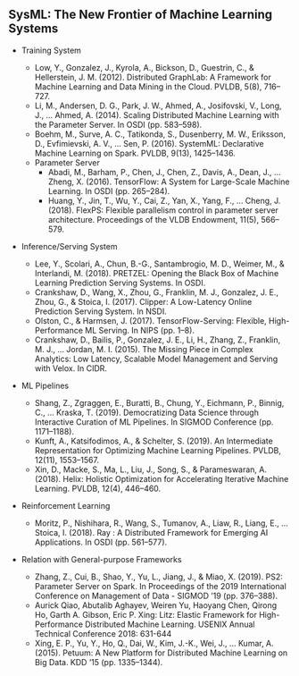 ## SysML: The New Frontier of Machine Learning Systems

* Training System
  + Low, Y., Gonzalez, J., Kyrola, A., Bickson, D., Guestrin, C., & Hellerstein, J. M. (2012). Distributed GraphLab: A Framework for Machine Learning and Data Mining in the Cloud. PVLDB, 5(8), 716–727.
  + Li, M., Andersen, D. G., Park, J. W., Ahmed, A., Josifovski, V., Long, J., … Ahmed, A. (2014). Scaling Distributed Machine Learning with the Parameter Server. In OSDI (pp. 583–598).
  + Boehm, M., Surve, A. C., Tatikonda, S., Dusenberry, M. W., Eriksson, D., Evfimievski, A. V., … Sen, P. (2016). SystemML: Declarative Machine Learning on Spark. PVLDB, 9(13), 1425–1436.
  + Parameter Server
    - Abadi, M., Barham, P., Chen, J., Chen, Z., Davis, A., Dean, J., … Zheng, X. (2016). TensorFlow: A System for Large-Scale Machine Learning. In OSDI (pp. 265–284).
    - Huang, Y., Jin, T., Wu, Y., Cai, Z., Yan, X., Yang, F., … Cheng, J. (2018). FlexPS: Flexible parallelism control in parameter server architecture. Proceedings of the VLDB Endowment, 11(5), 566–579.

* Inference/Serving System
  + Lee, Y., Scolari, A., Chun, B.-G., Santambrogio, M. D., Weimer, M., & Interlandi, M. (2018). PRETZEL: Opening the Black Box of Machine Learning Prediction Serving Systems. In OSDI.
  + Crankshaw, D., Wang, X., Zhou, G., Franklin, M. J., Gonzalez, J. E., Zhou, G., & Stoica, I. (2017). Clipper: A Low-Latency Online Prediction Serving System. In NSDI.
  + Olston, C., & Harmsen, J. (2017). TensorFlow-Serving: Flexible, High-Performance ML Serving. In NIPS (pp. 1–8).
  + Crankshaw, D., Bailis, P., Gonzalez, J. E., Li, H., Zhang, Z., Franklin, M. J., … Jordan, M. I. (2015). The Missing Piece in Complex Analytics: Low Latency, Scalable Model Management and Serving with Velox. In CIDR.

* ML Pipelines
  + Shang, Z., Zgraggen, E., Buratti, B., Chung, Y., Eichmann, P., Binnig, C., … Kraska, T. (2019). Democratizing Data Science through Interactive Curation of ML Pipelines. In SIGMOD Conference (pp. 1171–1188).
  + Kunft, A., Katsifodimos, A., & Schelter, S. (2019). An Intermediate Representation for Optimizing Machine Learning Pipelines. PVLDB, 12(11), 1553–1567.
  + Xin, D., Macke, S., Ma, L., Liu, J., Song, S., & Parameswaran, A. (2018). Helix: Holistic Optimization for Accelerating Iterative Machine Learning. PVLDB, 12(4), 446–460.

* Reinforcement Learning	
  + Moritz, P., Nishihara, R., Wang, S., Tumanov, A., Liaw, R., Liang, E., … Stoica, I. (2018). Ray : A Distributed Framework for Emerging AI Applications. In OSDI (pp. 561–577).

* Relation with General-purpose Frameworks
  + Zhang, Z., Cui, B., Shao, Y., Yu, L., Jiang, J., & Miao, X. (2019). PS2: Parameter Server on Spark. In Proceedings of the 2019 International Conference on Management of Data - SIGMOD ’19 (pp. 376–388).
  + Aurick Qiao, Abutalib Aghayev, Weiren Yu, Haoyang Chen, Qirong Ho, Garth A. Gibson, Eric P. Xing:
Litz: Elastic Framework for High-Performance Distributed Machine Learning. USENIX Annual Technical Conference 2018: 631-644
  + Xing, E. P., Yu, Y., Ho, Q., Dai, W., Kim, J.-K., Wei, J., … Kumar, A. (2015). Petuum: A New Platform for Distributed Machine Learning on Big Data. KDD ’15 (pp. 1335–1344).
